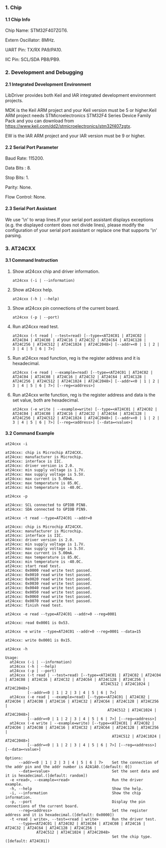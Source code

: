 ### 1. Chip

#### 1.1 Chip Info

Chip Name: STM32F407ZGT6.

Extern Oscillator: 8MHz.

UART Pin: TX/RX PA9/PA10.

IIC Pin: SCL/SDA PB8/PB9.

### 2. Development and Debugging

#### 2.1 Integrated Development Environment

LibDriver provides both Keil and IAR integrated development environment projects.

MDK is the Keil ARM project and your Keil version must be 5 or higher.Keil ARM project needs STMicroelectronics STM32F4 Series Device Family Pack and you can download from https://www.keil.com/dd2/stmicroelectronics/stm32f407zgtx.

EW is the IAR ARM project and your IAR version must be 9 or higher.

#### 2.2 Serial Port Parameter

Baud Rate: 115200.

Data Bits : 8.

Stop Bits: 1.

Parity: None.

Flow Control: None.

#### 2.3 Serial Port Assistant

We use '\n' to wrap lines.If your serial port assistant displays exceptions (e.g. the displayed content does not divide lines), please modify the configuration of your serial port assistant or replace one that supports '\n' parsing.

### 3. AT24CXX

#### 3.1 Command Instruction

1. Show at24cxx chip and driver information.

   ```shell
   at24cxx (-i | --information)
   ```

2. Show at24cxx help.

   ```shell
   at24cxx (-h | --help)
   ```

3. Show at24cxx pin connections of the current board.

   ```shell
   at24cxx (-p | --port)
   ```

4. Run at24cxx read test.

   ```shell
   at24cxx (-t read | --test=read) [--type=<AT24C01 | AT24C02 | AT24C04 | AT24C08 | AT24C16 | AT24C32 | AT24C64 | AT24C128 | AT24C256 | AT24C512 | AT24C1024 | AT24C2048>] [--addr=<0 | 1 | 2 | 3 | 4 | 5 | 6 | 7>]
   ```

5. Run at24cxx read function, reg is the register address and it is hexadecimal.

   ```shell
   at24cxx (-e read | --example=read) [--type=<AT24C01 | AT24C02 | AT24C04 | AT24C08 | AT24C16 | AT24C32 | AT24C64 | AT24C128 | AT24C256 | AT24C512 | AT24C1024 | AT24C2048>] [--addr=<0 | 1 | 2 | 3 | 4 | 5 | 6 | 7>] [--reg=<address>]
   ```

6. Run at24cxx write function, reg is the register address and data is the set value, both are hexadecimal.

   ```shell
   at24cxx (-e write | --example=write) [--type=<AT24C01 | AT24C02 | AT24C04 | AT24C08 | AT24C16 | AT24C32 | AT24C64 | AT24C128 | AT24C256 | AT24C512 | AT24C1024 | AT24C2048>] [--addr=<0 | 1 | 2 | 3 | 4 | 5 | 6 | 7>] [--reg=<address>] [--data=<value>]
   ```

#### 3.2 Command Example

```shell
at24cxx -i

at24cxx: chip is Microchip AT24CXX.
at24cxx: manufacturer is Microchip.
at24cxx: interface is IIC.
at24cxx: driver version is 2.0.
at24cxx: min supply voltage is 1.7V.
at24cxx: max supply voltage is 5.5V.
at24cxx: max current is 5.00mA.
at24cxx: max temperature is 85.0C.
at24cxx: min temperature is -40.0C.
```

```shell
at24cxx -p

at24cxx: SCL connected to GPIOB PIN8.
at24cxx: SDA connected to GPIOB PIN9.
```

```shell
at24cxx -t read --type=AT24C01 --addr=0

at24cxx: chip is Microchip AT24CXX.
at24cxx: manufacturer is Microchip.
at24cxx: interface is IIC.
at24cxx: driver version is 2.0.
at24cxx: min supply voltage is 1.7V.
at24cxx: max supply voltage is 5.5V.
at24cxx: max current is 5.00mA.
at24cxx: max temperature is 85.0C.
at24cxx: min temperature is -40.0C.
at24cxx: start read test.
at24cxx: 0x0000 read write test passed.
at24cxx: 0x0010 read write test passed.
at24cxx: 0x0020 read write test passed.
at24cxx: 0x0030 read write test passed.
at24cxx: 0x0040 read write test passed.
at24cxx: 0x0050 read write test passed.
at24cxx: 0x0060 read write test passed.
at24cxx: 0x0070 read write test passed.
at24cxx: finish read test.
```

```shell
at24cxx -e read --type=AT24C01 --addr=0 --reg=0001

at24cxx: read 0x0001 is 0x53.
```

```shell
at24cxx -e write --type=AT24C01 --addr=0 --reg=0001 --data=15

at24cxx: write 0x0001 is 0x15.
```

```shell
at24cxx -h

Usage:
  at24cxx (-i | --information)
  at24cxx (-h | --help)
  at24cxx (-p | --port)
  at24cxx (-t read | --test=read) [--type=<AT24C01 | AT24C02 | AT24C04 | AT24C08 | AT24C16 | AT24C32 | AT24C64 | AT24C128 | AT24C256 |
                                           AT24C512 | AT24C1024 | AT24C2048>]
          [--addr=<0 | 1 | 2 | 3 | 4 | 5 | 6 | 7>]
  at24cxx (-e read | --example=read) [--type=<AT24C01 | AT24C02 | AT24C04 | AT24C08 | AT24C16 | AT24C32 | AT24C64 | AT24C128 | AT24C256 |
                                              AT24C512 | AT24C1024 | AT24C2048>]
          [--addr=<0 | 1 | 2 | 3 | 4 | 5 | 6 | 7>] [--reg=<address>]
  at24cxx (-e write | --example=write) [--type=<AT24C01 | AT24C02 | AT24C04 | AT24C08 | AT24C16 | AT24C32 | AT24C64 | AT24C128 | AT24C256 |
                                                AT24C512 | AT24C1024 | AT24C2048>]
          [--addr=<0 | 1 | 2 | 3 | 4 | 5 | 6 | 7>] [--reg=<address>] [--data=<value>]

Options:
      --addr=<0 | 1 | 2 | 3 | 4 | 5 | 6 | 7>    Set the connection of the addr pin and the addr number is A2A1A0.([default: 0])
      --data=<value>                            Set the sent data and it is hexadecimal.([default: random])
  -e <read>, --example=<read>                   Run the driver example.
  -h, --help                                    Show the help.
  -i, --information                             Show the chip information.
  -p, --port                                    Display the pin connections of the current board.
      --reg=<address>                           Set the register address and it is hexadecimal.([default: 0x0000])
  -t <read | write>, --test=<read | write>      Run the driver test.
      --type=<AT24C01 | AT24C02 | AT24C04 | AT24C08 | AT24C16 | AT24C32 | AT24C64 | AT24C128 | AT24C256 |
              AT24C512 | AT24C1024 | AT24C2048>
                                                Set the chip type.([default: AT24C01])
```

